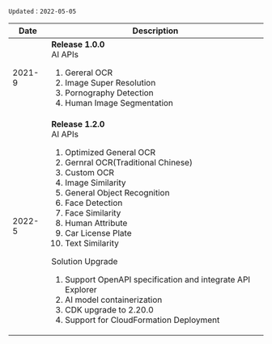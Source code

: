 `Updated：2022-05-05`

| Date  | Description |
|----------|--------|
| 2021-9 | **Release 1.0.0** <br> AI APIs <ol><li>Gereral OCR</li><li>Image Super Resolution</li><li>Pornography Detection</li><li>Human Image Segmentation</li></ol> |
| 2022-5 | **Release 1.2.0** <br> AI APIs <ol><li>Optimized General OCR</li><li>Gernral OCR(Traditional Chinese)</li><li>Custom OCR</li><li>Image Similarity</li><li>General Object Recognition</li><li>Face Detection</li><li>Face Similarity</li><li>Human Attribute</li><li>Car License Plate</li><li>Text Similarity</li></ol> Solution Upgrade <ol><li>Support OpenAPI specification and integrate API Explorer</li><li>AI model containerization</li><li>CDK upgrade to 2.20.0</li><li>Support for CloudFormation Deployment</li></ol> |

